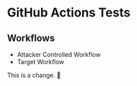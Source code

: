 # GitHub Actions Tests

## Workflows

- Attacker Controlled Workflow
- Target Workflow

This is a change. 🙂
